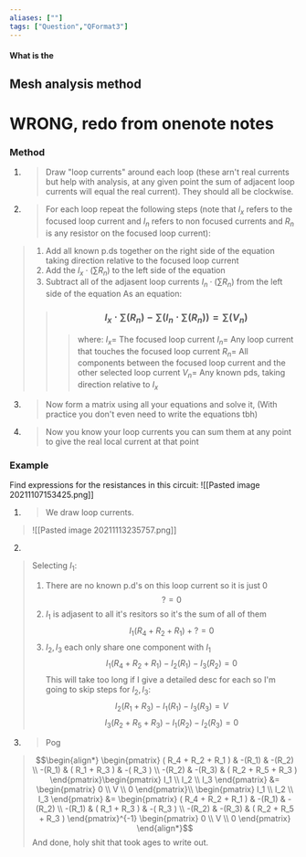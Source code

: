```yaml
---
aliases: [""]
tags: ["Question","QFormat3"]
---
```


#### What is the
## Mesh analysis method
# WRONG, redo from onenote notes
### Method

1) > Draw "loop currents" around each loop (these arn't real currents but help with analysis, at any given point the sum of adjacent loop currents will equal the real current). They should all be clockwise.

2) > For each loop repeat the following steps (note that $I_x$ refers to the focused loop current and $I_n$ refers to non focused currents and $R_n$ is any resistor on the focused loop current): 
> 1) Add all known p.ds together on the right side of the equation taking direction relative to the focused loop current
> 2) Add the $I_x \cdot (\sum\limits R_n)$ to the left side of the equation
> 3) Subtract all of the adjasent loop currents $I_n \cdot (\sum\limits R_n)$ from the left side of the equation
As an equation:
>> ### $$ I_x \cdot \sum\limits \left(R_n\right)- \sum\limits \left(I_n \cdot \sum\limits \left(R_n\right) \right) = \sum\limits \left(V_n\right) $$ 
>>> where:
>>> $I_x=$ The focused loop current 
>>> $I_n=$ Any loop current that touches the focused loop current
>>> $R_n=$ All components between the focused loop current and the other selected loop current
>>> $V_n=$ Any known pds, taking direction relative to $I_x$

3) > Now form a matrix using all your equations and solve it, (With practice you don't even need to write the equations tbh)

4) > Now you know your loop currents you can sum them at any point to give the real local current at that point

### Example
Find expressions for the resistances in this circuit:
![[Pasted image 20211107153425.png]]

1) > We draw loop currents.
> ![[Pasted image 20211113235757.png]]

2) 
> Selecting $I_1$:
> 1) There are no known p.d's on this loop current so it is just 0
$$ ? = 0 $$
> 2) $I_1$ is adjasent to all it's resitors so it's the sum of all of them
$$ I_1( R_4 + R_2 + R_1 ) + ? = 0 $$
> 3) $I_2,I_3$ each only share one component with $I_1$
$$ I_1( R_4 + R_2 + R_1 ) - I_2(R_1) - I_3(R_2) = 0 $$
> This will take too long if I give a detailed desc for each so I'm going to skip steps for $I_2,I_3$:
> $$ I_2( R_1 + R_3 ) - I_1 (R_1) - I_3( R_3 ) = V $$
> $$ I_3( R_2 + R_5 + R_3 ) - I_1(R_2) - I_2(R_3) = 0 $$


3) > Pog
> $$\begin{align*}
\begin{pmatrix}
( R_4 + R_2 + R_1 ) & -(R_1) & -(R_2) \\ 
-(R_1) & ( R_1 + R_3 ) & -( R_3 ) \\ 
-(R_2) & -(R_3) & ( R_2 + R_5 + R_3 )
\end{pmatrix}\begin{pmatrix} 
 I_1 \\ I_2 \\ I_3 
\end{pmatrix}  &= 
\begin{pmatrix} 0 \\ V \\ 0 \end{pmatrix}\\
\begin{pmatrix} 
 I_1 \\ I_2 \\ I_3 
\end{pmatrix}  &= \begin{pmatrix}
( R_4 + R_2 + R_1 ) & -(R_1) & -(R_2) \\ 
-(R_1) & ( R_1 + R_3 ) & -( R_3 ) \\ 
-(R_2) & -(R_3) & ( R_2 + R_5 + R_3 )
\end{pmatrix}^{-1}
\begin{pmatrix} 0 \\ V \\ 0 \end{pmatrix}
\end{align*}$$
> And done, holy shit that took ages to write out. 